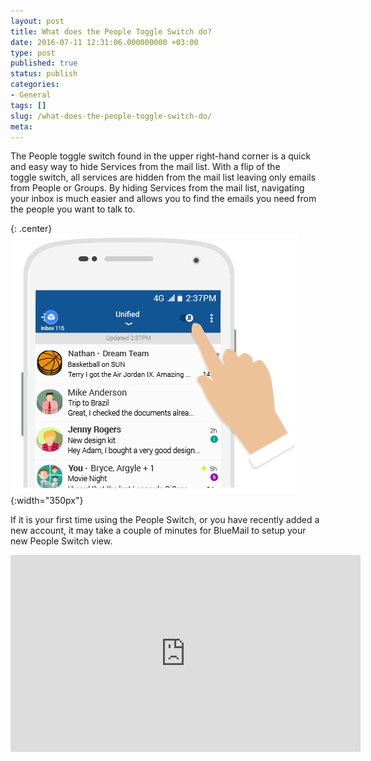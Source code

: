 ```yaml
---
layout: post
title: What does the People Toggle Switch do?
date: 2016-07-11 12:31:06.000000000 +03:00
type: post
published: true
status: publish
categories:
- General
tags: []
slug: /what-does-the-people-toggle-switch-do/
meta:
---
```


The People toggle switch found in the upper right-hand corner is a quick and easy way to hide Services from the mail list. With a flip of the toggle switch, all services are hidden from the mail list leaving only emails from People or Groups. By hiding Services from the mail list, navigating your inbox is much easier and allows you to find the emails you need from the people you want to talk to.

{: .center}
![Switch](/assets/switch_portrait_v2-1.png){:width="350px"}

If it is your first time using the People Switch, or you have recently added a new account, it may take a couple of minutes for BlueMail to setup your new People Switch view.

<iframe src="https://www.youtube.com/embed/417djpAAp_E?list=PLXcA1xyD8E7dB0XsKApln4AqCumFbmOJK&amp;loop=1" width="560" height="315" frameborder="0" allowfullscreen="allowfullscreen"></iframe>